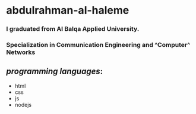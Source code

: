 # abdulrahman-al-haleme
### I graduated from **Al Balqa Applied University**.
### Specialization in **Communication Engineering and ^Computer^ Networks**

## *programming languages*:

+ html
+ css
+ js
+ nodejs
